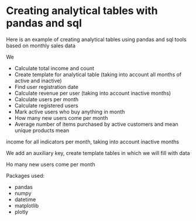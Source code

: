 # Creating analytical tables with pandas and sql

Here is an example of creating analytical tables using pandas and sql tools based on monthly sales data

We 

- Сalculate total income and count
- Create template for analytical table (taking into account all months of active and inactive)
- Find user registration date
- Сalculate revenue per user (taking into account inactive months)
- Сalculate users per month
- Сalculate registered users
- Mark active users who buy anything in month
- How many new users come per month
- Average number of items purchased by active customers and mean unique products mean 

income for all indicators per month, taking into account inactive months


We add an auxiliary key, сreate template tables in which we will fill with data


Ho many new users come per month

Packages used:
- pandas
- numpy
- datetime
- matplotlib
- plotly